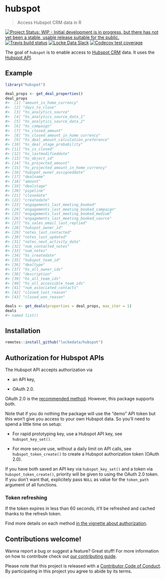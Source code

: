
<!-- README.md is generated from README.Rmd. Please edit that file -->

# hubspot

> Access Hubspot CRM data in R

<!-- badges: start -->

[![Project Status: WIP - Initial development is in progress, but there
has not yet been a stable, usable release suitable for the
public.](https://www.repostatus.org/badges/latest/wip.svg)](https://www.repostatus.org/#wip)
[![Travis build
status](https://travis-ci.org/lockedata/hubspot.svg?branch=master)](https://travis-ci.org/lockedata/hubspot)
[![Locke Data
Slack](https://img.shields.io/badge/Slack-discuss-blue.svg?logo=slack&longCache=true&style=flat)](https://join.slack.com/t/lockedata/shared_invite/enQtMjkwNjY3ODkwMzg2LTI1OGU1NTM3ZGIyZGFiNTdlODI3MzU2N2ZlNDczMjM4M2U2OWVmNDMzZTQ1ZGNlZDQ3MGM2MGVjMjI2MWIyMjI)
[![Codecov test
coverage](https://codecov.io/gh/lockedata/hubspot/branch/master/graph/badge.svg)](https://codecov.io/gh/lockedata/hubspot?branch=master)
<!-- badges: end -->

The goal of `hubspot` is to enable access to [Hubspot
CRM](//hubspot.com) data. It uses the [Hubspot
API](developers.hubspot.com/docs/overview).

## Example

``` r
library("hubspot")

deal_props <- get_deal_properties()
deal_props
#>  [1] "amount_in_home_currency"                 
#>  [2] "days_to_close"                           
#>  [3] "hs_analytics_source"                     
#>  [4] "hs_analytics_source_data_1"              
#>  [5] "hs_analytics_source_data_2"              
#>  [6] "hs_campaign"                             
#>  [7] "hs_closed_amount"                        
#>  [8] "hs_closed_amount_in_home_currency"       
#>  [9] "hs_deal_amount_calculation_preference"   
#> [10] "hs_deal_stage_probability"               
#> [11] "hs_is_closed"                            
#> [12] "hs_lastmodifieddate"                     
#> [13] "hs_object_id"                            
#> [14] "hs_projected_amount"                     
#> [15] "hs_projected_amount_in_home_currency"    
#> [16] "hubspot_owner_assigneddate"              
#> [17] "dealname"                                
#> [18] "amount"                                  
#> [19] "dealstage"                               
#> [20] "pipeline"                                
#> [21] "closedate"                               
#> [22] "createdate"                              
#> [23] "engagements_last_meeting_booked"         
#> [24] "engagements_last_meeting_booked_campaign"
#> [25] "engagements_last_meeting_booked_medium"  
#> [26] "engagements_last_meeting_booked_source"  
#> [27] "hs_sales_email_last_replied"             
#> [28] "hubspot_owner_id"                        
#> [29] "notes_last_contacted"                    
#> [30] "notes_last_updated"                      
#> [31] "notes_next_activity_date"                
#> [32] "num_contacted_notes"                     
#> [33] "num_notes"                               
#> [34] "hs_createdate"                           
#> [35] "hubspot_team_id"                         
#> [36] "dealtype"                                
#> [37] "hs_all_owner_ids"                        
#> [38] "description"                             
#> [39] "hs_all_team_ids"                         
#> [40] "hs_all_accessible_team_ids"              
#> [41] "num_associated_contacts"                 
#> [42] "closed_lost_reason"                      
#> [43] "closed_won_reason"

deals <- get_deals(properties = deal_props, max_iter = 1)
deals
#> named list()
```

## Installation

``` r
remotes::install_github("lockedata/hubspot")
```

## Authorization for Hubspot APIs

The Hubspot API accepts authorization via

  - an API key,

  - OAuth 2.0.

OAuth 2.0 is the [recommended
method](https://developers.hubspot.com/docs/methods/auth/oauth-overview?_ga=2.108539650.1064389456.1574673541-1134397846.1571640267).
However, this package supports both.

Note that if you do nothing the package will use the “demo” API token
but this won’t give you access to your own Hubspot data. So you’ll need
to spend a little time on setup:

  - For rapid prototyping key, use a Hubspot API key, see
    `hubspot_key_set()`.

  - For more secure use, without a daily limit on API calls, see
    `hubspot_token_create()` to create a Hubspot authorization token
    (OAuth 2.0).

If you have both saved an API key via `hubspot_key_set()` and a token
via `hubspot_token_create()`, priority will be given to using the OAuth
2.0 token. If you don’t want that, explicitely pass `NULL` as value for
the `token_path` argument of all functions.

### Token refreshing

If the token expires in less than 60 seconds, it’ll be refreshed and
cached thanks to the refresh token.

Find more details on each method [in the vignette about
authorization](https://itsalocke.com/hubspot/articles/auth).

## Contributions welcome\!

Wanna report a bug or suggest a feature? Great stuff\! For more
information on how to contribute check out [our contributing
guide](.github/CONTRIBUTING.md).

Please note that this project is released with a [Contributor Code of
Conduct](CONDUCT.md). By participating in this project you agree to
abide by its terms.
